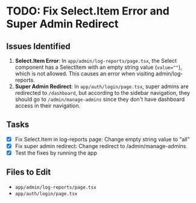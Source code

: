 # TODO: Fix Select.Item Error and Super Admin Redirect

## Issues Identified
1. **Select.Item Error**: In `app/admin/log-reports/page.tsx`, the Select component has a SelectItem with an empty string value (`value=""`), which is not allowed. This causes an error when visiting admin/log-reports.
2. **Super Admin Redirect**: In `app/auth/login/page.tsx`, super admins are redirected to `/dashboard`, but according to the sidebar navigation, they should go to `/admin/manage-admins` since they don't have dashboard access in their navigation.

## Tasks
- [x] Fix Select.Item in log-reports page: Change empty string value to "all"
- [x] Fix super admin redirect: Change redirect to /admin/manage-admins
- [x] Test the fixes by running the app

## Files to Edit
- `app/admin/log-reports/page.tsx`
- `app/auth/login/page.tsx`
